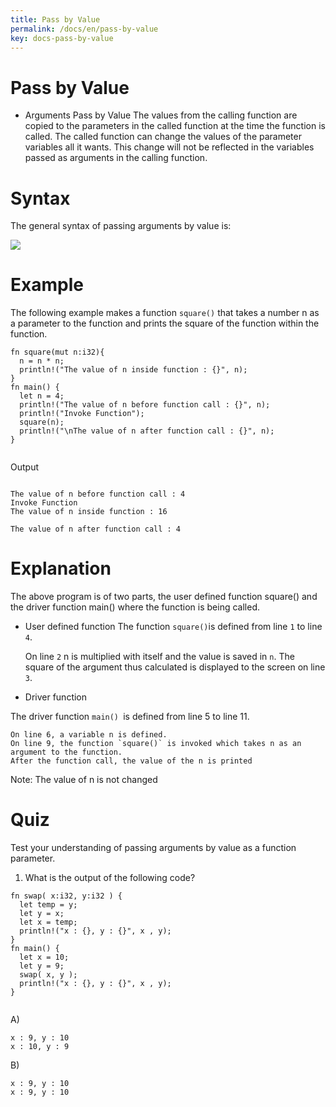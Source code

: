 ```yaml
---
title: Pass by Value
permalink: /docs/en/pass-by-value 
key: docs-pass-by-value 
---
```


# Pass by Value
- Arguments Pass by Value 
The values from the calling function are copied to the parameters in the called function at the time the function is called. The called function can change the values of the parameter variables all it wants. 
This change will not be reflected in the variables passed as arguments in the calling function.

# Syntax 
The general syntax of passing arguments by value is:

![](https://raw.githubusercontent.com/sangam14/RustLabs/master/img/fn_arg_pass_val.png)

# Example
The following example makes a function `square()` that takes a number n as a parameter to the function and prints the square of the function within the function.

```
fn square(mut n:i32){
  n = n * n;
  println!("The value of n inside function : {}", n);
}
fn main() {
  let n = 4;
  println!("The value of n before function call : {}", n);
  println!("Invoke Function");
  square(n);
  println!("\nThe value of n after function call : {}", n);
}


```
Output

```

The value of n before function call : 4
Invoke Function
The value of n inside function : 16

The value of n after function call : 4

```
# Explanation 
The above program is of two parts, the user defined function square() and the driver function main() where the function is being called.

- User defined function 
The function ` square() `is defined from line `1` to line` 4`.

    On line `2` n is multiplied with itself and the value is saved in `n`.
    The square of the argument thus calculated is displayed to the screen on line` 3`.
    
- Driver function 

The driver function `main() `is defined from line 5 to line 11.

    On line 6, a variable n is defined.
    On line 9, the function `square()` is invoked which takes n as an argument to the function.
    After the function call, the value of the n is printed
    
    
 Note: The value of n is not changed
 
 # Quiz 

Test your understanding of passing arguments by value as a function parameter.

1. What is the output of the following code?

```
fn swap( x:i32, y:i32 ) {
  let temp = y;
  let y = x;
  let x = temp;
  println!("x : {}, y : {}", x , y);
}
fn main() {
  let x = 10;
  let y = 9;
  swap( x, y );
  println!("x : {}, y : {}", x , y);
}


```
A)

```
x : 9, y : 10
x : 10, y : 9
```

B)

```
x : 9, y : 10
x : 9, y : 10
```




